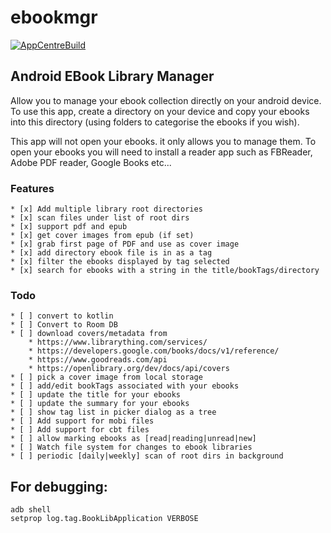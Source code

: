 # ebookmgr

[![AppCentreBuild](https://build.appcenter.ms/v0.1/apps/6603308e-b77f-4403-ad2a-0b4ffa3f963a/branches/master/badge)](https://build.appcenter.ms/v0.1/apps/6603308e-b77f-4403-ad2a-0b4ffa3f963a/branches/master/badge)

## Android EBook Library Manager

Allow you to manage your ebook collection directly on your android device.
To use this app, create a directory on your device and
copy your ebooks into this directory 
(using folders to categorise the ebooks if you wish).

This app will not open your ebooks. it only allows you to manage them.
To open your ebooks you will need to install a reader app such as FBReader,
Adobe PDF reader, Google Books etc...
 

### Features
    * [x] Add multiple library root directories
    * [x] scan files under list of root dirs
    * [x] support pdf and epub
    * [x] get cover images from epub (if set)
    * [x] grab first page of PDF and use as cover image
    * [x] add directory ebook file is in as a tag
    * [x] filter the ebooks displayed by tag selected
    * [x] search for ebooks with a string in the title/bookTags/directory


### Todo
    * [ ] convert to kotlin
    * [ ] Convert to Room DB
    * [ ] download covers/metadata from
        * https://www.librarything.com/services/
        * https://developers.google.com/books/docs/v1/reference/
        * https://www.goodreads.com/api
        * https://openlibrary.org/dev/docs/api/covers
    * [ ] pick a cover image from local storage
    * [ ] add/edit bookTags associated with your ebooks
    * [ ] update the title for your ebooks
    * [ ] update the summary for your ebooks
    * [ ] show tag list in picker dialog as a tree
    * [ ] Add support for mobi files
    * [ ] Add support for cbt files
    * [ ] allow marking ebooks as [read|reading|unread|new]
    * [ ] Watch file system for changes to ebook libraries
    * [ ] periodic [daily|weekly] scan of root dirs in background



## For debugging:

```
adb shell
setprop log.tag.BookLibApplication VERBOSE
```
